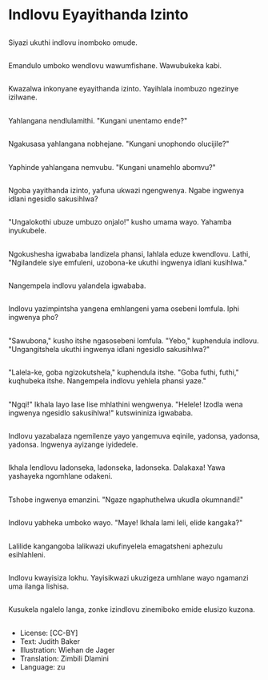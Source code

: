 # Indlovu Eyayithanda Izinto

##
Siyazi ukuthi indlovu inomboko omude.

##
Emandulo umboko wendlovu wawumfishane. Wawubukeka kabi.

##
Kwazalwa inkonyane eyayithanda izinto. Yayihlala inombuzo ngezinye izilwane.

##
Yahlangana nendlulamithi. "Kungani unentamo ende?"

##
Ngakusasa yahlangana nobhejane. "Kungani unophondo olucijile?"

##
Yaphinde yahlangana nemvubu. "Kungani unamehlo abomvu?"

##
Ngoba yayithanda izinto, yafuna ukwazi ngengwenya. Ngabe ingwenya idlani ngesidlo sakusihlwa?

##
"Ungalokothi ubuze umbuzo onjalo!" kusho umama wayo. Yahamba inyukubele.

##
Ngokushesha igwababa landizela phansi, lahlala eduze kwendlovu. Lathi, "Ngilandele siye emfuleni, uzobona-ke ukuthi ingwenya idlani kusihlwa."

##
Nangempela indlovu yalandela igwababa.

##
Indlovu yazimpintsha yangena emhlangeni yama osebeni lomfula. Iphi ingwenya pho?

##
"Sawubona," kusho itshe ngasosebeni lomfula. "Yebo," kuphendula indlovu. "Ungangitshela ukuthi ingwenya idlani ngesidlo sakusihlwa?"

##
"Lalela-ke, goba ngizokutshela," kuphendula itshe. "Goba futhi, futhi," kuqhubeka itshe. Nangempela indlovu yehlela phansi yaze."

##
"Ngqi!" Ikhala layo lase lise mhlathini wengwenya. "Helele! Izodla wena ingwenya ngesidlo sakusihlwa!" kutswininiza igwababa.

##
Indlovu yazabalaza ngemilenze yayo yangemuva eqinile, yadonsa, yadonsa, yadonsa. Ingwenya ayizange iyidedele.

##
Ikhala lendlovu ladonseka, ladonseka, ladonseka. Dalakaxa! Yawa yashayeka ngomhlane odakeni.

##
Tshobe ingwenya emanzini. "Ngaze ngaphuthelwa ukudla okumnandi!"

##
Indlovu yabheka umboko wayo. "Maye! Ikhala lami leli, elide kangaka?"

##
Lalilide kangangoba lalikwazi ukufinyelela emagatsheni aphezulu esihlahleni.

##
Indlovu kwayisiza lokhu. Yayisikwazi ukuzigeza umhlane wayo ngamanzi uma ilanga lishisa.

##
Kusukela ngalelo langa, zonke izindlovu zinemiboko emide elusizo kuzona.

##
* License: [CC-BY]
* Text: Judith Baker
* Illustration: Wiehan de Jager
* Translation: Zimbili Dlamini
* Language: zu
